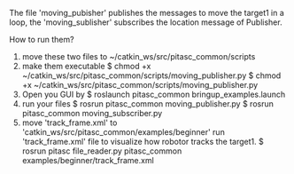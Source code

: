 The file 'moving_pubisher' publishes the messages to move the target1 in a loop, the 'moving_sublisher' subscribes the location message of Publisher. 

How to run them?
1. move these two files to ~/catkin_ws/src/pitasc_common/scripts
2. make them executable
   $ chmod +x ~/catkin_ws/src/pitasc_common/scripts/moving_publisher.py
   $ chmod +x ~/catkin_ws/src/pitasc_common/scripts/moving_publisher.py
3. Open you GUI by
   $ roslaunch pitasc_common bringup_examples.launch
4. run your files
   $ rosrun pitasc_common moving_publisher.py
   $ rosrun pitasc_common moving_subscriber.py
5. move 'track_frame.xml' to 'catkin_ws/src/pitasc_common/examples/beginner'
   run 'track_frame.xml' file to visualize how robotor tracks the target1.
   $ rosrun pitasc file_reader.py pitasc_common examples/beginner/track_frame.xml
